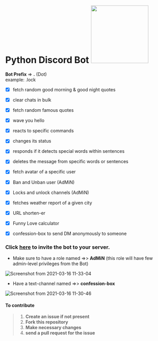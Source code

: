 # Python Discord Bot <img src="https://user-images.githubusercontent.com/54489090/111270152-82384500-8655-11eb-8404-aa6644095a88.png" width="180" />


<!-- 
https://user-images.githubusercontent.com/54489090/111266423-87df5c00-8650-11eb-9f3c-be3a8f545745.png
https://user-images.githubusercontent.com/54489090/111267354-d5a89400-8651-11eb-9104-b86631e923e4.png  
https://user-images.githubusercontent.com/54489090/111269020-0f7a9a00-8654-11eb-9e85-51356aac4555.png 
https://user-images.githubusercontent.com/54489090/111269644-e4dd1100-8654-11eb-935d-c066513d0aeb.png
-->




**Bot Prefix** => **.** (Dot)
<br>
example: .lock
</br>
- [x] fetch random good morning & good night quotes
 

- [X] clear chats in bulk
 

- [X] fetch random famous quotes
 

- [X] wave you hello
 

- [X] reacts to specific commands
 

- [X] changes its status
 

- [X] responds if it detects special words within sentences
 

- [X] deletes the message from specific words or sentences
 

- [X] fetch avatar of a specific user
 

- [X] Ban and Unban user (AdMiN)
 

- [X] Locks and unlock channels (AdMiN)
 

- [X] fetches weather report of a given city
 

- [X] URL shorten-er
 

- [X] Funny Love calculator
 

- [X] confession-box to send DM anonymously to someone
 

### Click [here](https://discord.com/oauth2/authorize?client_id=803117467609071667&permissions=8&scope=bot) to invite the bot to your server.

- Make sure to have a role named =>> **AdMiN** (this role will have few admin-level privileges from the Bot)

![Screenshot from 2021-03-16 11-33-04](https://user-images.githubusercontent.com/54489090/111263177-6e87e100-864b-11eb-900a-4e4af0320662.png)


- Have a text-channel named =>> **confession-box**


![Screenshot from 2021-03-16 11-30-46](https://user-images.githubusercontent.com/54489090/111263046-37193480-864b-11eb-9713-36878cbc6880.png)

 


#### To contribute 

> 1. **Create an issue if not present** 
> 2. **Fork this repository** 
> 3. **Make necessary changes**
> 4. **send a pull request for the issue**
